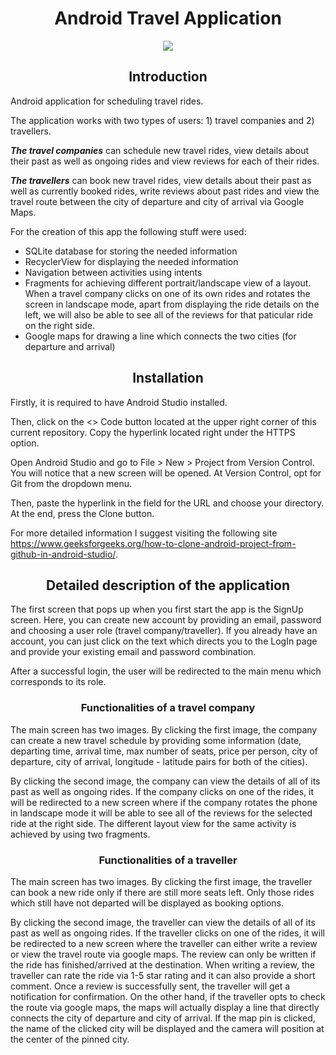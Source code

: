 <h1 align = center>Android Travel Application</h1>
<div align="center"><img src="https://airmaxstienda.es/wp-content/uploads/2023/04/promote-travel-apps.png"></div>

 <b><h2 align = center>Introduction</h2></b>

Android application for scheduling travel rides.

The application works with two types of users: 1) travel companies and 2) travellers. 

<b>*The travel companies*</b> can schedule new travel rides, view details about their past as well as ongoing rides and view reviews for each of their rides.

<b>*The travellers*</b> can book new travel rides, view details about their past as well as currently booked rides, write reviews about past rides and view the travel route between the city of departure and city of arrival via Google Maps.

For the creation of this app the following stuff were used:
- SQLite database for storing the needed information
- RecyclerView for displaying the needed information
- Navigation between activities using intents
- Fragments for achieving different portrait/landscape view of a layout. When a travel company clicks on one of its own rides and rotates the screen in landscape mode, apart from displaying the ride details on the left, we will also be able to see all of the reviews for that paticular ride on the right side.
- Google maps for drawing a line which connects the two cities (for departure and arrival)

<h2 align = center>Installation</h2>

Firstly, it is required to have Android Studio installed.

Then, click on the <> Code button located at the upper right corner of this current repository. Copy the hyperlink located right under the HTTPS option.

Open Android Studio and go to File > New > Project from Version Control. You will notice that a new screen will be opened. At Version Control, opt for Git from the dropdown menu.

Then, paste the hyperlink in the field for the URL and choose your directory. At the end, press the Clone button.

For more detailed information I suggest visiting the following site https://www.geeksforgeeks.org/how-to-clone-android-project-from-github-in-android-studio/.

<h2 align = center>Detailed description of the application</h2>

The first screen that pops up when you first start the app is the SignUp screen. Here, you can create new account by providing an email, password and choosing a user role (travel company/traveller). If you already have an account, you can just click on the text which directs you to the LogIn page and provide your existing email and password combination.

After a successful login, the user will be redirected to the main menu which corresponds to its role. 

<h3 align = center>Functionalities of a travel company</h3>

The main screen has two images. By clicking the first image, the company can create a new travel schedule by providing some information (date, departing time, arrival time, max number of seats, price per person, city of departure, city of arrival, longitude - latitude pairs for both of the cities).

By clicking the second image, the company can view the details of all of its past as well as ongoing rides. If the company clicks on one of the rides, it will be redirected to a new screen where if the company rotates the phone in landscape mode it will be able to see all of the reviews for the selected ride at the right side. The different layout view for the same activity is achieved by using two fragments.

<h3 align = center>Functionalities of a traveller</h3>

The main screen has two images. By clicking the first image, the traveller can book a new ride only if there are still more seats left. Only those rides which still have not departed will be displayed as booking options.

By clicking the second image, the traveller can view the details of all of its past as well as ongoing rides. If the traveller clicks on one of the rides, it will be redirected to a new screen where the traveller can either write a review or view the travel route via google maps. The review can only be written if the ride has finished/arrived at the destination. When writing a review, the traveller can rate the ride via 1-5 star rating and it can also provide a short comment. Once a review is successfully sent, the traveller will get a notification for confirmation. On the other hand, if the traveller opts to check the route via google maps, the maps will actually display a line that directly connects the city of departure and city of arrival. If the map pin is clicked, the name of the clicked city will be displayed and the camera will position at the center of the pinned city.
